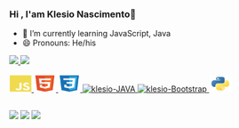 ### Hi , I'am Klesio Nascimento👋


- 🌱 I’m currently learning JavaScript, Java
- 😄 Pronouns: He/his

<div>
   <a href="https://github.com/klsio22">
   <img height="180em" src="https://github-readme-stats.vercel.app/api?username=klsio22&show_icons=true&theme=dark&include_all_commits=true&count_private=true"/>
   <img height="180em" src="https://github-readme-stats.vercel.app/api/top-langs/?username=klsio22&layout=compact&langs_count=7&theme=dark"/>
 </div>
  
<div style="display: inline_block"><br>
    <img alt="klesio-Js" height="30" width="40"
      src="https://raw.githubusercontent.com/devicons/devicon/master/icons/javascript/javascript-plain.svg">
    <img alt="klesio-HTML" height="30" width="40"
      src="https://raw.githubusercontent.com/devicons/devicon/master/icons/html5/html5-original.svg">
    <img alt="klesio-CSS" height="30" width="40"
      src="https://raw.githubusercontent.com/devicons/devicon/master/icons/css3/css3-original.svg">
    <img alt="klesio-JAVA" height="30" width="40" src="https://image.flaticon.com/icons/png/512/226/226777.png">
    <img alt="klesio-Bootstrap" height="30" width="30"
      src="https://cdn.icon-icons.com/icons2/2415/PNG/512/bootstrap_plain_logo_icon_146619.png">
    <img alt="klesio-Python" height="30" width="40"
      src="https://raw.githubusercontent.com/devicons/devicon/master/icons/python/python-original.svg">
  </div>
  
##

  <div>
    <a href="https://www.instagram.com/nklesio/" target="_blank"><img
        src="https://img.shields.io/badge/-Instagram-%23E4405F?style=for-the-badge&logo=instagram&logoColor=white"
        target="_blank"></a>
    <a href="Klesio_Nascimento#2595" target="_blank"><img
        src="https://img.shields.io/badge/Discord-7289DA?style=for-the-badge&logo=discord&logoColor=white"
        target="_blank"></a>
    <a href="https://www.linkedin.com/in/kl%C3%A9sio-nascimento-767081204/" target="_blank"><img
        src="https://img.shields.io/badge/-LinkedIn-%230077B5?style=for-the-badge&logo=linkedin&logoColor=white"
        target="_blank"></a>
  </div>
  
  
